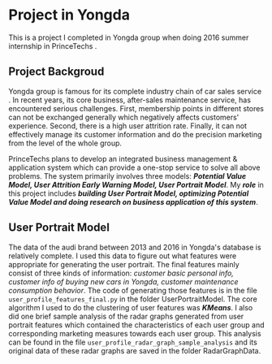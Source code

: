 # Project in Yongda
This is a project I completed in Yongda group when doing 2016 summer internship in PrinceTechs . 
##  Project  Backgroud
Yongda group is famous for its complete  industry chain of car sales  service . In recent years, its core business, after-sales maintenance service, has encountered  serious challenges. First, membership points in different stores can not be exchanged generally which negatively affects customers' experience. Second, there is a high user attrition rate. Finally, it can not  effectively manage its customer information and do the precision marketing from the level of the whole group.

PrinceTechs  plans to develop an integrated business management & application system which  can provide a  one-stop service to solve all above problems. The system primarily involves three models: **_Potential Value Model, User Attrition Early  Warning  Model, User Portrait Model_**. My **_role_** in this project includes **_building User Portrait Model, optimizing Potential Value Model and  doing research on business application of this system_**.

## User Portrait Model
The data of the audi brand between 2013 and 2016 in Yongda's database is relatively complete. I used this data to figure out what features were appropriate for generating the user portrait. The final features mainly consist of three kinds of information: _customer basic personal info, customer info of buying new cars in Yongda, customer maintenance consumption behavior_. The code of generating those features is in the file `user_profile_features_final.py` in the folder UserPortraitModel. The core algorithm I used to do the clustering of user features was **_KMeans_**. I also did one brief sample analysis of the radar graphs generated from user portrait features which contained the characteristics of each user group and corresponding marketing measures towards each user group. This analysis can be found in the file `user_profile_radar_graph_sample_analysis` and its original data of these radar graphs are saved in the folder RadarGraphData.

